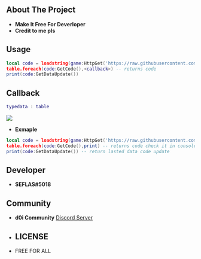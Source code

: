 ## About The Project
- **Make It Free For Deverloper**
- **Credit to me pls**
## Usage
```lua
local code = loadstring(game:HttpGet('https://raw.githubusercontent.com/SEFLAS/api/main/Code_API/api.lua'))()({<string> <game name>,<Url> requirement : https://progameguides.com/roblox/bee-swarm-simulator-codes/})
table.foreach(code:GetCode(),<callback>) -- returns code 
print(code:GetDataUpdate())
```
## Callback
```lua
typedata : table
```
![](https://cdn.discordapp.com/attachments/857823544838455306/1106823650600034334/image.png)
- **Exmaple**
```lua
local code = loadstring(game:HttpGet('https://raw.githubusercontent.com/SEFLAS/api/main/Code_API/api.lua'))()({"Bee Swarm","https://progameguides.com/roblox/bee-swarm-simulator-codes/"})
table.foreach(code:GetCode(),print) -- returns code check it in console output
print(code:GetDataUpdate()) -- return lasted data code update
```
## Developer
- **SEFLAS#5018**
## Community
- **d0i Community** [Discord Server](https://discord.gg/BRpYWyw8Qz)
- ## LICENSE
- FREE FOR ALL
